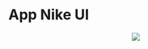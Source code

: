 # App Nike UI
<p align="center">
  <img src="https://user-images.githubusercontent.com/51033703/221430552-a486158d-cc9e-4cf8-85cd-48b4a21554c7.png">
</p>
